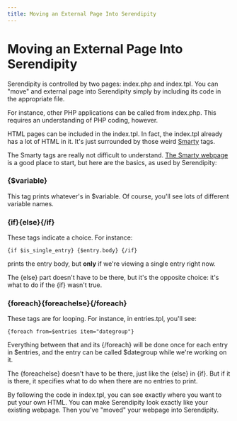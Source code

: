 ```yaml
---
title: Moving an External Page Into Serendipity
---
```


# Moving an External Page Into Serendipity

Serendipity is controlled by two pages: index.php and index.tpl.  You can "move" and external page into Serendipity simply by including its code in the appropriate file.

For instance, other PHP applications can be called from index.php.  This requires an understanding of PHP coding, however.  

HTML pages can be included in the index.tpl.  In fact, the index.tpl already has a lot of HTML in it.  It's just surrounded by those weird [Smarty](http://smarty.php.net/) tags.

The Smarty tags are really not difficult to understand.  [The Smarty webpage](http://smarty.php.net/) is a good place to start, but here are the basics, as used by Serendipity:

### {$variable}

This tag prints whatever's in $variable.  Of course, you'll see lots of different variable names.  

### {if}{else}{/if}

These tags indicate a choice.  For instance: 

```
{if $is_single_entry} {$entry.body} {/if}
```
 
prints the entry body, but **only** if we're viewing a single entry right now.  

The {else} part doesn't have to be there, but it's the opposite choice: it's what to do if the {if} wasn't true.

### {foreach}{foreachelse}{/foreach}

These tags are for looping.  For instance, in entries.tpl, you'll see: 

```
{foreach from=$entries item="dategroup"} 
```

Everything between that and its {/foreach} will be done once for each entry in $entries, and the entry can be called $dategroup while we're working on it.

The {foreachelse} doesn't have to be there, just like the {else} in {if}.  But if it is there, it specifies what to do when there are no entries to print.

By following the code in index.tpl, you can see exactly where you want to put your own HTML.  You can make Serendipity look exactly like your existing webpage.  Then you've "moved" your webpage into Serendipity.